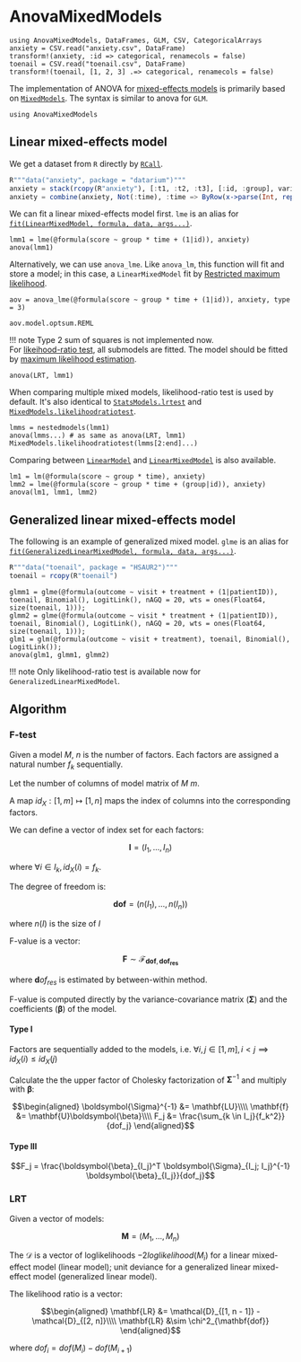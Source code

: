 # AnovaMixedModels
```@setup mm
using AnovaMixedModels, DataFrames, GLM, CSV, CategoricalArrays
anxiety = CSV.read("anxiety.csv", DataFrame)
transform!(anxiety, :id => categorical, renamecols = false)
toenail = CSV.read("toenail.csv", DataFrame)
transform!(toenail, [1, 2, 3] .=> categorical, renamecols = false)
```
The implementation of ANOVA for [mixed-effects models](https://en.wikipedia.org/wiki/Mixed_model) is primarily based on [`MixedModels`](https://juliastats.org/MixedModels.jl/stable/). The syntax is similar to anova for `GLM`.   
```@example mm
using AnovaMixedModels
```
## Linear mixed-effects model
We get a dataset from `R` directly by [`RCall`](https://juliainterop.github.io/RCall.jl/stable/).
```julia
R"""data("anxiety", package = "datarium")"""
anxiety = stack(rcopy(R"anxiety"), [:t1, :t2, :t3], [:id, :group], variable_name = :time, value_name = :score)
anxiety = combine(anxiety, Not(:time), :time => ByRow(x->parse(Int, replace(String(x), "t"=>""))) => :time)
```
We can fit a linear mixed-effects model first. `lme` is an alias for [`fit(LinearMixedModel, formula, data, args...)`](https://juliastats.org/MixedModels.jl/stable/constructors/#Examples-of-linear-mixed-effects-model-fits).
```@example mm
lmm1 = lme(@formula(score ~ group * time + (1|id)), anxiety)
anova(lmm1)
```
Alternatively, we can use `anova_lme`. Like `anova_lm`, this function will fit and store a model; in this case, a `LinearMixedModel` fit by [Restricted maximum likelihood](https://en.wikipedia.org/wiki/Restricted_maximum_likelihood).
```@example mm
aov = anova_lme(@formula(score ~ group * time + (1|id)), anxiety, type = 3)
```
```@example mm
aov.model.optsum.REML
```
!!! note
    Type 2 sum of squares is not implemented now.  
For [likeihood-ratio test](https://en.wikipedia.org/wiki/Likelihood-ratio_test), all submodels are fitted. The model should be fitted by [maximum likelihood estimation](https://en.wikipedia.org/wiki/Maximum_likelihood_estimation).
```@example mm
anova(LRT, lmm1)
```
When comparing multiple mixed models, likelihood-ratio test is used by default. 
It's also identical to [`StatsModels.lrtest`](https://juliastats.org/StatsModels.jl/stable/api/#StatsModels.lrtest) and [`MixedModels.likelihoodratiotest`](https://juliastats.org/MixedModels.jl/stable/api/#MixedModels.LikelihoodRatioTest).
```@example mm
lmms = nestedmodels(lmm1)
anova(lmms...) # as same as anova(LRT, lmm1)
MixedModels.likelihoodratiotest(lmms[2:end]...)
``` 
Comparing between [`LinearModel`](https://juliastats.org/GLM.jl/stable/api/#GLM.LinearModel) and [`LinearMixedModel`](https://juliastats.org/MixedModels.jl/stable/api/#MixedModels.LinearMixedModel) is also available.
```@example mm
lm1 = lm(@formula(score ~ group * time), anxiety)
lmm2 = lme(@formula(score ~ group * time + (group|id)), anxiety)
anova(lm1, lmm1, lmm2)
```
## Generalized linear mixed-effects model
The following is an example of generalized mixed model. `glme` is an alias for [`fit(GeneralizedLinearMixedModel, formula, data, args...)`](https://juliastats.org/MixedModels.jl/stable/constructors/#Fitting-generalized-linear-mixed-models).
```julia
R"""data("toenail", package = "HSAUR2")"""
toenail = rcopy(R"toenail")
```
```@example mm
glmm1 = glme(@formula(outcome ~ visit + treatment + (1|patientID)), toenail, Binomial(), LogitLink(), nAGQ = 20, wts = ones(Float64, size(toenail, 1)));
glmm2 = glme(@formula(outcome ~ visit * treatment + (1|patientID)), toenail, Binomial(), LogitLink(), nAGQ = 20, wts = ones(Float64, size(toenail, 1)));
glm1 = glm(@formula(outcome ~ visit + treatment), toenail, Binomial(), LogitLink());
anova(glm1, glmm1, glmm2)
```
!!! note
    Only likelihood-ratio test is available now for `GeneralizedLinearMixedModel`.

## Algorithm
### F-test
Given a model $M$, $n$ is the number of factors. Each factors are assigned a natural number $f_k$ sequentially.

Let the number of columns of model matrix of $M$ $m$.

A map $id_X: [1, m] \mapsto [1, n]$ maps the index of columns into the corresponding factors.

We can define a vector of index set for each factors:
```math
\mathbf{I} = (I_1, ..., I_n)
```
where $\forall i \in I_k, id_X(i) = f_k$.

The degree of freedom is:
```math
\mathbf{dof} = (n(I_1), ..., n(I_n))
```
where $n(I)$ is the size of $I$

F-value is a vector:
```math
\mathbf{F} \sim \mathcal{F}_{\mathbf{dof}, \mathbf{dof_{res}}}
```
where $\mathbf dof_{res}$ is estimated by between-within method.

F-value is computed directly by the variance-covariance matrix ($\boldsymbol \Sigma$) and the coefficients ($\boldsymbol \beta$) of the model. 
#### Type I

Factors are sequentially added to the models, i.e. $\forall i, j \in [1, m], i \lt j \implies id_X(i) \leq id_X(j)$

Calculate the the upper factor of Cholesky factorization of $\boldsymbol \Sigma^{-1}$ and multiply with $\boldsymbol \beta$:
```math
\begin{aligned}
    \boldsymbol{\Sigma}^{-1} &= \mathbf{LU}\\\\
    \mathbf{f} &= \mathbf{U}\boldsymbol{\beta}\\\\
    F_j &= \frac{\sum_{k \in I_j}{f_k^2}}{dof_j}
\end{aligned}
```

#### Type III

```math
F_j = \frac{\boldsymbol{\beta}_{I_j}^T \boldsymbol{\Sigma}_{I_j; I_j}^{-1} \boldsymbol{\beta}_{I_j}}{dof_j}
```

### LRT
Given a vector of models:
```math
\mathbf{M} = (M_1, ..., M_n)
``` 
The $\mathcal{D}$ is a vector of loglikelihoods $-2loglikelihood(M_i)$ for a linear mixed-effect model (linear model); unit deviance for a generalized linear mixed-effect model (generalized linear model).

The likelihood ratio is a vector:
```math
\begin{aligned}
    \mathbf{LR} &= \mathcal{D}_{[1, n - 1]} - \mathcal{D}_{[2, n]}\\\\
    \mathbf{LR} &\sim \chi^2_{\mathbf{dof}}
\end{aligned}
```
where $dof_i = dof(M_i) - dof(M_{i+1})$
